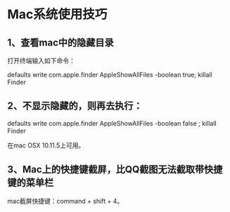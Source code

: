 # Mac系统使用技巧

## 1、查看mac中的隐藏目录
打开终端输入如下命令：

defaults write com.apple.finder AppleShowAllFiles -boolean true; killall Finder

## 2、不显示隐藏的，则再去执行：

defaults write com.apple.finder AppleShowAllFiles -boolean false ; killall Finder

在mac OSX 10.11.5上可用。

## 3、Mac上的快捷键截屏，比QQ截图无法截取带快捷键的菜单栏
mac截屏快捷键：command + shift + 4。
